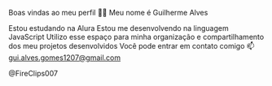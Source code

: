 Boas vindas ao meu perfil 💙💙
Meu nome é Guilherme Alves

Estou estudando na Alura
Estou me desenvolvendo na linguagem JavaScript
Utilizo esse espaço para minha organização e compartilhamento dos meu projetos desenvolvidos
Você pode entrar em contato comigo 📫
gui.alves.gomes1207@gmail.com

@FireClips007
